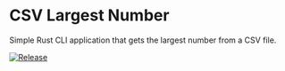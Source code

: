 # CSV Largest Number

Simple Rust CLI application that gets the largest number from a CSV file.

[![Release](https://github.com/couscousdude/csv-largest-num/actions/workflows/release.yml/badge.svg)](https://github.com/couscousdude/csv-largest-num/actions/workflows/release.yml)
